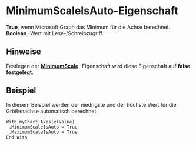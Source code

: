 
# MinimumScaleIsAuto-Eigenschaft

 **True**, wenn Microsoft Graph das Minimum für die Achse berechnet. **Boolean** -Wert mit Lese-/Schreibzugriff.


## Hinweise

Festlegen der  **[MinimumScale](4aca27ef-c1af-e74e-8ca5-6a3fc1aefaa2.md)** -Eigenschaft wird diese Eigenschaft auf **false festgelegt**.


## Beispiel

In diesem Beispiel werden der niedrigste und der höchste Wert für die Größenachse automatisch berechnet.


```
With myChart.Axes(xlValue) 
 .MinimumScaleIsAuto = True 
 .MaximumScaleIsAuto = True 
End With
```

